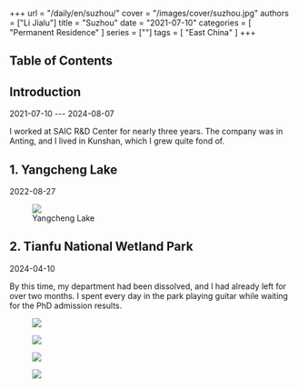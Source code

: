 +++
url = "/daily/en/suzhou/"
cover = "/images/cover/suzhou.jpg"
authors = ["Li Jialu"]
title = "Suzhou"
date = "2021-07-10"
categories = [
    "Permanent Residence"
]
series = [""]
tags = [
    "East China"
]
+++
<!DOCTYPE html>
<html lang="en">
<head>
    <meta charset="UTF-8">
    <meta name="viewport" content="width=device-width, initial-scale=1.0">
    <link rel="stylesheet" href="/assets/css/styles.css">
    <script src="/assets/js/toc.js"></script>    
</head>
<body>
    <article>
        <nav>
            <h2>Table of Contents</h2>
            <ul id="toc">
                <!-- Table of contents will be dynamically generated here -->
            </ul>
        </nav>
        <section>
            <h2>Introduction</h2>
            <p>2021-07-10 --- 2024-08-07</p>
            <p>         I worked at SAIC R&D Center for nearly three years. The company was in Anting, and I lived in Kunshan, which I grew quite fond of.</p>
        </section>
        <section>
            <h2>1. Yangcheng Lake</h2>
            <p>2022-08-27 <i class="fas fa-cloud"></i></p>
            <div class="container">
                <div class="image">
                    <figure>
                        <a data-fancybox="gallery" href="https://cdn.heirenlop.com/daily-record/suzhou1.jpg">
    <img src="https://cdn.heirenlop.com/daily-record/suzhou1.jpg" loading="lazy">
</a>
                        <figcaption>Yangcheng Lake</figcaption>
                    </figure>
                </div>
            </div>
        </section>
        <section>
            <h2>2. Tianfu National Wetland Park</h2>
            <p>2024-04-10 <i class="fas fa-sun"></i></p>
            <p>         By this time, my department had been dissolved, and I had already left for over two months. I spent every day in the park playing guitar while waiting for the PhD admission results.</p>
            <div class="container">
                <div class="image">
                    <figure>
                        <a data-fancybox="gallery" href="https://cdn.heirenlop.com/daily-record/suzhou2.jpg">
    <img src="https://cdn.heirenlop.com/daily-record/suzhou2.jpg" loading="lazy">
</a>
                    </figure>
                </div>
            </div>
            <div class="container">
                <div class="image">
                    <figure>
                        <a data-fancybox="gallery" href="https://cdn.heirenlop.com/daily-record/suzhou3.jpg">
    <img src="https://cdn.heirenlop.com/daily-record/suzhou3.jpg" loading="lazy">
</a>
                    </figure>
                </div>
            </div>
            <div class="image">
                    <figure>
                        <a data-fancybox="gallery" href="https://cdn.heirenlop.com/daily-record/suzhou4.jpg">
    <img src="https://cdn.heirenlop.com/daily-record/suzhou4.jpg" loading="lazy">
</a>
                    </figure>
                </div>
            </div>
            <div class="container">
                <div class="image">
                    <figure>
                        <a data-fancybox="gallery" href="https://cdn.heirenlop.com/daily-record/suzhou5.jpg">
    <img src="https://cdn.heirenlop.com/daily-record/suzhou5.jpg" loading="lazy">
</a>
                    </figure>
                </div>
            </div>
        </section>
    </article>
</body>
</html>

